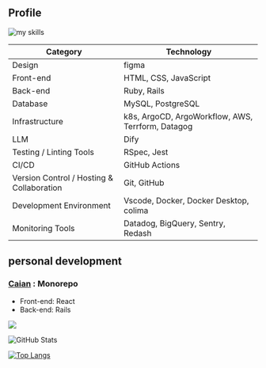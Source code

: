 ## Profile
<img alt="my skills" src="https://skillicons.dev/icons?theme=light&perline=8&i=figma,javascript,html,css,ruby,rails,rspec,redia,mysql,dify,k8s,argo,datadog,aws,terraform,githubactions,git,github,vscode,docker" />

| Category | Technology |
| --- | --- |
| Design | figma |
| Front-end | HTML, CSS, JavaScript |
| Back-end | Ruby, Rails |
| Database | MySQL, PostgreSQL |
| Infrastructure | k8s, ArgoCD, ArgoWorkflow, AWS, Terrform, Datagog |
| LLM | Dify |
| Testing / Linting Tools | RSpec, Jest |
| CI/CD | GitHub Actions |
| Version Control / Hosting & Collaboration | Git, GitHub |
| Development Environment | Vscode, Docker, Docker Desktop, colima |
| Monitoring Tools　| Datadog, BigQuery, Sentry, Redash |

## personal development
### [Caian](https://github.com/aki366/caian-app#readme) : Monorepo
  - Front-end: React
  - Back-end: Rails

![](https://github-profile-summary-cards.vercel.app/api/cards/profile-details?username=aki366&theme=vue)

![GitHub Stats](https://github-readme-stats.vercel.app/api?username=aki366&count_private=true)

[![Top Langs](https://github-readme-stats.vercel.app/api/top-langs/?username=aki366&layout=compact&langs_count=6)](https://github.com/anuraghazra/github-readme-stats)

<!--
**aki366/aki366** is a ✨ _special_ ✨ repository because its `README.md` (this file) appears on your GitHub profile.

Here are some ideas to get you started:

- 🔭 I’m currently working on ...
- 🌱 I’m currently learning ...
- 👯 I’m looking to collaborate on ...
- 🤔 I’m looking for help with ...
- 💬 Ask me about ...
- 📫 How to reach me: ...
- 😄 Pronouns: ...
- ⚡ Fun fact: ...
-->
